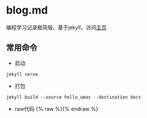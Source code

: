 # blog.md
编程学习记录极简版，基于jekyll，访问[主页](https://umas2023.github.io/)


## 常用命令
- 启动
```
jekyll serve
```

- 打包
```
jekyll build --source hello_umas --destination docs
```

- raw代码
{% raw %}{% endraw %}













